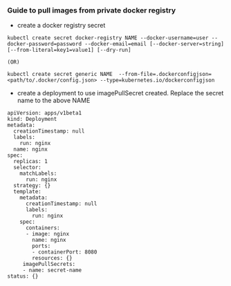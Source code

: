 ### Guide to pull images from private docker registry

- create a docker registry secret 

```
kubectl create secret docker-registry NAME --docker-username=user --docker-password=password --docker-email=email [--docker-server=string] [--from-literal=key1=value1] [--dry-run]

(OR)

kubectl create secret generic NAME  --from-file=.dockerconfigjson=<path/to/.docker/config.json> --type=kubernetes.io/dockerconfigjson
```

- create a deployment to use imagePullSecret created. Replace the secret name to the above NAME

```
apiVersion: apps/v1beta1
kind: Deployment
metadata:
  creationTimestamp: null
  labels:
    run: nginx
  name: nginx
spec:
  replicas: 1
  selector:
    matchLabels:
      run: nginx
  strategy: {}
  template:
    metadata:
      creationTimestamp: null
      labels:
        run: nginx
    spec:
      containers:
      - image: nginx
        name: nginx
        ports:
        - containerPort: 8080
        resources: {}
     imagePullSecrets:
     - name: secret-name
status: {}
```
